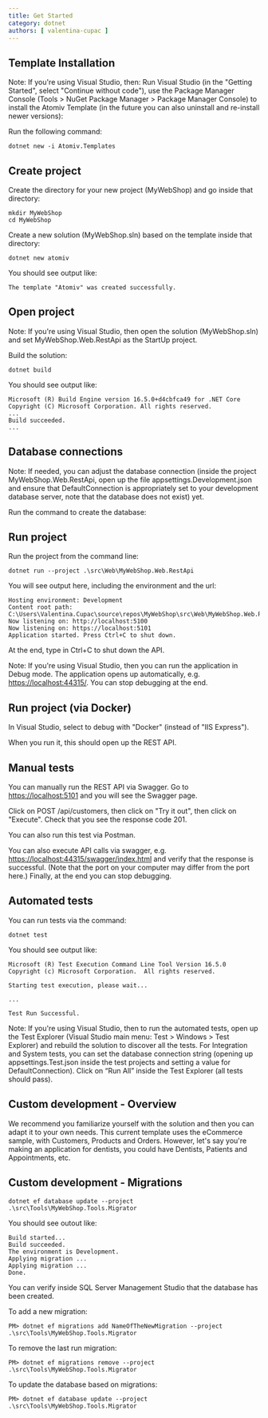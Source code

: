 ```yaml
---
title: Get Started
category: dotnet
authors: [ valentina-cupac ]
---
```


## Template Installation

Note: If you're using Visual Studio, then: Run Visual Studio \(in the "Getting Started", select "Continue without code"\), use the Package Manager Console \(Tools &gt; NuGet Package Manager &gt; Package Manager Console\) to install the Atomiv Template \(in the future you can also uninstall and re-install newer versions\):

Run the following command:

```text
dotnet new -i Atomiv.Templates
```

## Create project

Create the directory for your new project \(MyWebShop\) and go inside that directory:

```text
mkdir MyWebShop
cd MyWebShop
```

Create a new solution \(MyWebShop.sln\) based on the template inside that directory:

```text
dotnet new atomiv
```

You should see output like:

```text
The template "Atomiv" was created successfully.
```

## Open project

Note: If you're using Visual Studio, then open the solution \(MyWebShop.sln\) and set MyWebShop.Web.RestApi as the StartUp project.

Build the solution:

```text
dotnet build
```

You should see output like:

```text
Microsoft (R) Build Engine version 16.5.0+d4cbfca49 for .NET Core
Copyright (C) Microsoft Corporation. All rights reserved.
...
Build succeeded.
...
```

## Database connections

Note: If needed, you can adjust the database connection \(inside the project MyWebShop.Web.RestApi, open up the file appsettings.Development.json and ensure that DefaultConnection is appropriately set to your development database server, note that the database does not exist\) yet. 

Run the command to create the database:

## Run project

Run the project from the command line:

```text
dotnet run --project .\src\Web\MyWebShop.Web.RestApi
```

You will see output here, including the environment and the url:

```text
Hosting environment: Development
Content root path: C:\Users\Valentina.Cupac\source\repos\MyWebShop\src\Web\MyWebShop.Web.RestApi
Now listening on: http://localhost:5100
Now listening on: https://localhost:5101
Application started. Press Ctrl+C to shut down.
```

At the end, type in Ctrl+C to shut down the API.

Note: If you're using Visual Studio, then you can run the application in Debug mode. The application opens up automatically, e.g. [https://localhost:44315/](https://localhost:44315/api/values). You can stop debugging at the end.

## Run project (via Docker)

In Visual Studio, select to debug with "Docker" (instead of "IIS Express").

When you run it, this should open up the REST API.

<!-- TODO: VC: Command line way currently not working, pending check -->

## Manual tests

You can manually run the REST API via Swagger. Go to [https://localhost:5101](https://localhost:5101) and you will see the Swagger page.

Click on POST /api/customers, then click on "Try it out", then click on "Execute". Check that you see the response code 201.

You can also run this test via Postman.

You can also execute API calls via swagger, e.g. [https://localhost:44315/swagger/index.html](https://localhost:44315/swagger/index.html) and verify that the response is successful. \(Note that the port on your computer may differ from the port here.\) Finally, at the end you can stop debugging.

## Automated tests

You can run tests via the command:

```text
dotnet test
```

You should see output like:

```text
Microsoft (R) Test Execution Command Line Tool Version 16.5.0
Copyright (c) Microsoft Corporation.  All rights reserved.

Starting test execution, please wait...

...

Test Run Successful.
```

Note: If you're using Visual Studio, then to run the automated tests, open up the Test Explorer \(Visual Studio main menu: Test &gt; Windows &gt; Test Explorer\) and rebuild the solution to discover all the tests. For Integration and System tests, you can set the database connection string \(opening up appsettings.Test.json inside the test projects and setting a value for DefaultConnection\). Click on “Run All” inside the Test Explorer \(all tests should pass\).

## Custom development - Overview

We recommend you familiarize yourself with the solution and then you can adapt it to your own needs. This current template uses the eCommerce sample, with Customers, Products and Orders. However, let's say you're making an application for dentists, you could have Dentists, Patients and Appointments, etc.

## Custom development - Migrations



```text
dotnet ef database update --project .\src\Tools\MyWebShop.Tools.Migrator
```

You should see outout like:

```text
Build started...
Build succeeded.
The environment is Development.
Applying migration ...
Applying migration ...
Done.
```

You can verify inside SQL Server Management Studio that the database has been created.



To add a new migration:

```text
PM> dotnet ef migrations add NameOfTheNewMigration --project .\src\Tools\MyWebShop.Tools.Migrator
```

To remove the last run migration:

```text
PM> dotnet ef migrations remove --project .\src\Tools\MyWebShop.Tools.Migrator
```

To update the database based on migrations:

```text
PM> dotnet ef database update --project .\src\Tools\MyWebShop.Tools.Migrator
```
